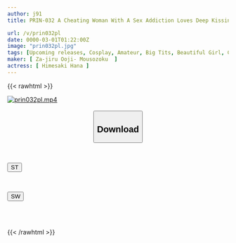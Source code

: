```yaml
---
author: j91
title: PRIN-032 A Cheating Woman With A Sex Addiction Loves Deep Kissing And Pre-cum! A Gorgeous Double Feature Of A Gravure Idol-level Busty Beauty And A Female College Student Cosplayer In A Doujin AV! [I-cup Busty] [Lady] [Anime Voice] [Glans-teasing Blowjob] [Piercing Deep In The Vagina] [Endless Small-time Orgasm] [Unruly Pussy] [Drinking Saliva And Semen]

url: /v/prin032pl
date: 0000-03-01T01:22:00Z
image: "prin032pl.jpg"
tags: [Upcoming releases, Cosplay, Amateur, Big Tits, Beautiful Girl, Cum	]
maker: [ Za-jiru Ooji- Mousozoku  ]
actress: [ Himesaki Hana ]
---
```



{{< rawhtml >}}

<div class="video" data-videoid="pending_link_2.html">
    <a href="javascript:;">
        <img src="/v/prin032pl/prin032pl.jpg" width="WIDTH" height="HEIGHT" alt="prin032pl.mp4" loading="lazy">
    </a>
</div>

<script type="text/javascript" src="https://j91.asia/asset/on-demand-pend.js"></script>

<br>
  <link rel="stylesheet" href="https://j91.asia/asset/bs5.css">
  
  <center>
  <button class="btn btn-primary" type="button" data-bs-toggle="collapse" data-bs-target=".multi-collapse" aria-expanded="false" aria-controls="multiCollapseExample1 multiCollapseExample2"><h2>Download</h2></button></center>
</p>
<div class="row">
  <div class="col">
    <div class="collapse multi-collapse" id="multiCollapseExample1">
      <div class="card card-body">
	      	      <br>
<div class="buttons">  
<p><a href="/v/prin032pl/st.html" target="_blank"><button class="btn-hover color-3"><i class="fa fa-download"></i> ST</button></a></p></div>
    </div>
  </div>
</div>
  <div class="col">
    <div class="collapse multi-collapse" id="multiCollapseExample2">
      <div class="card card-body">
	      <br>
<div class="buttons">
<p><a href="/v/prin032pl/sw.html" target="_blank"><button class="btn-hover color-2"><i class="fa fa-download"></i> SW</button></a></p></div>
<br><br>
      </div>
    </div>
  </div>
</div>

{{< /rawhtml >}}